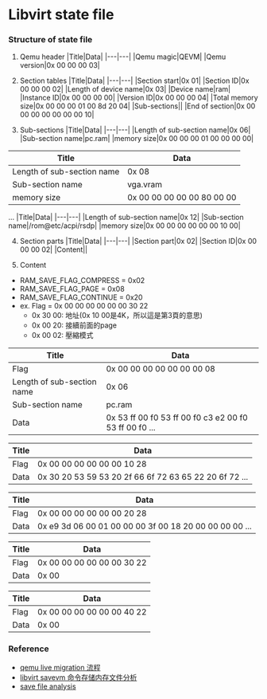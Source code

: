 # Libvirt state file
### Structure of state file

1. Qemu header
|Title|Data|
|---|---|
|Qemu magic|QEVM|
|Qemu version|0x 00 00 00 03|

2. Section tables
|Title|Data|
|---|---|
|Section start|0x 01|
|Section ID|0x 00 00 00 02|
|Length of device name|0x 03|
|Device name|ram|
|Instance ID|0x 00 00 00 00|
|Version ID|0x 00 00 00 04|
|Total memory size|0x 00 00 00 01 00 8d 20 04|
|Sub-sections||
|End of section|0x 00 00 00  00 00 00 00 10|

3. Sub-sections
|Title|Data|
|---|---|
|Length of sub-section name|0x 06|
|Sub-section name|pc.ram|
|memory size|0x 00 00 00 01 00 00 00 00|

|Title|Data|
|---|---|
|Length of sub-section name|0x 08|
|Sub-section name|vga.vram|
|memory size|0x 00 00 00 00 00 80 00 00|
...
|Title|Data|
|---|---|
|Length of sub-section name|0x 12|
|Sub-section name|/rom@etc/acpi/rsdp|
|memory size|0x 00 00 00 00 00 00 10 00|

4. Section parts
|Title|Data|
|---|---|
|Section part|0x 02|
|Section ID|0x 00 00 00 02|
|Content||

5. Content
* RAM_SAVE_FLAG_COMPRESS = 0x02
* RAM_SAVE_FLAG_PAGE     = 0x08
* RAM_SAVE_FLAG_CONTINUE = 0x20
* ex. Flag = 0x 00  00 00 00 00 00 30 22
  * 0x 30 00: 地址(0x 10 00是4K，所以這是第3頁的意思)
  * 0x 00 20: 接續前面的page
  * 0x 00 02: 壓縮模式

|Title|Data|
|---|---|
|Flag|0x 00 00 00 00 00 00 00 08|
|Length of sub-section name|0x 06|
|Sub-section name|pc.ram|
|Data|0x 53 ff 00 f0 53 ff 00 f0 c3 e2 00 f0 53 ff 00 f0 ...|

|Title|Data|
|---|---|
|Flag|0x 00 00 00 00 00 00 10 28|
|Data|0x 30 20 53 59 53 20 2f 66 6f 72 63 65 22 20 6f 72 ...|

|Title|Data|
|---|---|
|Flag|0x 00 00 00 00 00 00 20 28|
|Data|0x e9 3d 06 00 01 00 00 00 3f 00 18 20 00 00 00 00 ...|

|Title|Data|
|---|---|
|Flag|0x 00  00 00 00 00 00 30 22|
|Data|0x 00|

|Title|Data|
|---|---|
|Flag|0x 00 00 00 00 00 00 40 22|
|Data|0x 00|

### Reference
* [qemu live migration 流程](http://blog.chinaunix.net/uid-29634482-id-5175302.html)
* [libvirt savevm 命令存储内存文件分析](http://blog.csdn.net/ssdxiao0/article/details/52221644)
* [save file analysis](https://github.com/juergh/lqs2mem.py)
